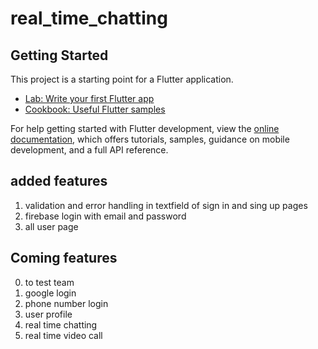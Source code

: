# real_time_chatting


## Getting Started

This project is a starting point for a Flutter application.



- [Lab: Write your first Flutter app](https://docs.flutter.dev/get-started/codelab)
- [Cookbook: Useful Flutter samples](https://docs.flutter.dev/cookbook)

For help getting started with Flutter development, view the
[online documentation](https://docs.flutter.dev/), which offers tutorials,
samples, guidance on mobile development, and a full API reference.


## added features
1) validation and error handling in textfield of sign in and sing up pages
2) firebase login with email and password 
3) all user page

## Coming features
0) to test team
1) google login
2) phone number login
3) user profile
4) real time chatting
5) real time video call
